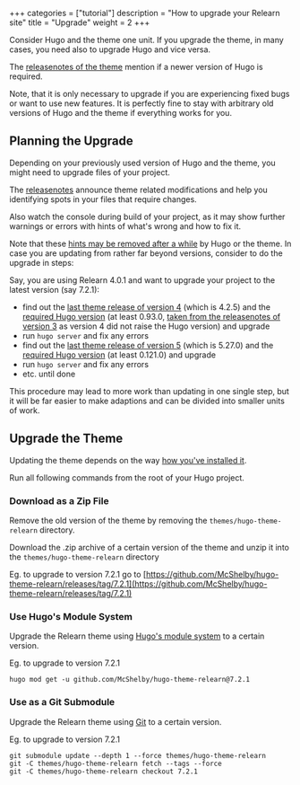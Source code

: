 +++
categories = ["tutorial"]
description = "How to upgrade your Relearn site"
title = "Upgrade"
weight = 2
+++

Consider Hugo and the theme one unit. If you upgrade the theme, in many cases, you need also to upgrade Hugo and vice versa.

The [releasenotes of the theme](introduction/releasenotes) mention if a newer version of Hugo is required.

Note, that it is only necessary to upgrade if you are experiencing fixed bugs or want to use new features. It is perfectly fine to stay with arbitrary old versions of Hugo and the theme if everything works for you.

## Planning the Upgrade

Depending on your previously used version of Hugo and the theme, you might need to upgrade files of your project.

The [releasenotes](introduction/releasenotes) announce theme related modifications and help you identifying spots in your files that require changes.

Also watch the console during build of your project, as it may show further warnings or errors with hints of what's wrong and how to fix it.

Note that these [hints may be removed after a while](https://gohugo.io/troubleshooting/deprecation) by Hugo or the theme. In case you are updating from rather far beyond versions, consider to do the upgrade in steps:

Say, you are using Relearn 4.0.1 and want to upgrade your project to the latest version (say 7.2.1):

- find out the [last theme release of version 4](introduction/changelog/4) (which is 4.2.5) and the [required Hugo version](introduction/releasenotes/4) (at least 0.93.0, [taken from the releasenotes of version 3](introduction/releasenotes/3) as version 4 did not raise the Hugo version) and upgrade
- run `hugo server` and fix any errors
- find out the [last theme release of version 5](introduction/changelog/5) (which is 5.27.0) and the [required Hugo version](introduction/releasenotes/5) (at least 0.121.0) and upgrade
- run `hugo server` and fix any errors
- etc. until done

This procedure may lead to more work than updating in one single step, but it will be far easier to make adaptions and can be divided into smaller units of work.

## Upgrade the Theme

Updating the theme depends on the way [how you've installed it](introduction/quickstart#install-the-theme).

Run all following commands from the root of your Hugo project.

### Download as a Zip File

Remove the old version of the theme by removing the `themes/hugo-theme-relearn` directory.

Download the .zip archive of a certain version of the theme and unzip it into the `themes/hugo-theme-relearn` directory

Eg. to upgrade to version 7.2.1 go to [https://github.com/McShelby/hugo-theme-relearn/releases/tag/7.2.1](https://github.com/McShelby/hugo-theme-relearn/releases/tag/7.2.1) 

### Use Hugo's Module System

Upgrade the Relearn theme using [Hugo's module system](https://gohugo.io/hugo-modules/use-modules/#upgrade-one-module) to a certain version.

Eg. to upgrade to version 7.2.1

````shell
hugo mod get -u github.com/McShelby/hugo-theme-relearn@7.2.1
````

### Use as a Git Submodule

Upgrade the Relearn theme using [Git](https://git-scm.com/) to a certain version.

Eg. to upgrade to version 7.2.1

````shell
git submodule update --depth 1 --force themes/hugo-theme-relearn
git -C themes/hugo-theme-relearn fetch --tags --force
git -C themes/hugo-theme-relearn checkout 7.2.1
````
